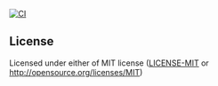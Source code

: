 [![CI](https://github.com/legath/rm46l852/rustefi/workflows/ci.yml/badge.svg?branch=master)](https://github.com/legath/rm46l852/actions/workflows/ci.yml)

## License

Licensed under either of MIT license ([LICENSE-MIT](LICENSE-MIT) or http://opensource.org/licenses/MIT)




